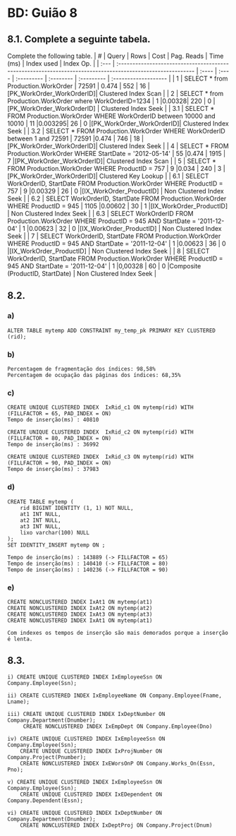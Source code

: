 # BD: Guião 8


## ​8.1. Complete a seguinte tabela.
Complete the following table.
| #    | Query                                                                                                      | Rows  | Cost  | Pag. Reads | Time (ms) | Index used | Index Op.            |
| :--- | :--------------------------------------------------------------------------------------------------------- | :---- | :---- | :--------- | :-------- | :--------- | :------------------- |
| 1    | SELECT * from Production.WorkOrder                                                                         | 72591 | 0.474 | 552        | 16        |[PK_WorkOrder_WorkOrderID]| Clustered Index Scan |
| 2    | SELECT * from Production.WorkOrder where WorkOrderID=1234                                                  | 1     |0.00328| 220        | 0         |[PK_WorkOrder_WorkOrderID] | Clustered Index Seek |
| 3.1  | SELECT * FROM Production.WorkOrder WHERE WorkOrderID between 10000 and 10010                               | 11    |0.003295|  26       | 0         |[PK_WorkOrder_WorkOrderID]| Clustered Index Seek |
| 3.2  | SELECT * FROM Production.WorkOrder WHERE WorkOrderID between 1 and 72591                                   | 72591 |0.474   |  746      | 18        |[PK_WorkOrder_WorkOrderID]| Clustered Index Seek |
| 4    | SELECT * FROM Production.WorkOrder WHERE StartDate = '2012-05-14'                                          | 55    |0.474   |  1915     | 7         |[PK_WorkOrder_WorkOrderID]| Clustered Index Scan |
| 5    | SELECT * FROM Production.WorkOrder WHERE ProductID = 757                                                   | 9     |0.034   |  240      | 3         |[PK_WorkOrder_WorkOrderID]| Clustered Key Lookup |
| 6.1  | SELECT WorkOrderID, StartDate FROM Production.WorkOrder WHERE ProductID = 757                              | 9     |0.00329 | 26        | 0         |[IX_WorkOrder_ProductID]  | Non Clustered Index Seek |
| 6.2  | SELECT WorkOrderID, StartDate FROM Production.WorkOrder WHERE ProductID = 945                              | 1105  |0.00602 | 30        | 1         |[IX_WorkOrder_ProductID]  | Non Clustered Index Seek |
| 6.3  | SELECT WorkOrderID FROM Production.WorkOrder WHERE ProductID = 945 AND StartDate = '2011-12-04'            | 1     |0.00623 | 32        | 0         |[IX_WorkOrder_ProductID]  | Non Clustered Index Seek |
| 7    | SELECT WorkOrderID, StartDate FROM Production.WorkOrder WHERE ProductID = 945 AND StartDate = '2011-12-04' | 1     |0.00623 | 36        | 0         |[IX_WorkOrder_ProductID]  | Non Clustered Index Seek |
| 8    | SELECT WorkOrderID, StartDate FROM Production.WorkOrder WHERE ProductID = 945 AND StartDate = '2011-12-04' | 1     |0,00328 | 60        | 0         |Composite (ProductID, StartDate)  | Non Clustered Index Seek |


## ​8.2.

### a)

```
ALTER TABLE mytemp ADD CONSTRAINT my_temp_pk PRIMARY KEY CLUSTERED (rid);
```

### b)

```
Percentagem de fragmentação dos índices: 98,58%
Percentagem de ocupação das páginas dos índices: 68,35%
```

### c)

```
CREATE UNIQUE CLUSTERED INDEX  IxRid_c1 ON mytemp(rid) WITH (FILLFACTOR = 65, PAD_INDEX = ON)
Tempo de inserção(ms) : 40810

CREATE UNIQUE CLUSTERED INDEX  IxRid_c2 ON mytemp(rid) WITH (FILLFACTOR = 80, PAD_INDEX = ON)
Tempo de inserção(ms) : 36992

CREATE UNIQUE CLUSTERED INDEX  IxRid_c3 ON mytemp(rid) WITH (FILLFACTOR = 90, PAD_INDEX = ON)
Tempo de inserção(ms) : 37983
```

### d)

```
CREATE TABLE mytemp (
    rid BIGINT IDENTITY (1, 1) NOT NULL,
    at1 INT NULL,
    at2 INT NULL,
    at3 INT NULL,
    lixo varchar(100) NULL
);
SET IDENTITY_INSERT mytemp ON ;

Tempo de inserção(ms) : 143889 (-> FILLFACTOR = 65)
Tempo de inserção(ms) : 140410 (-> FILLFACTOR = 80)
Tempo de inserção(ms) : 140236 (-> FILLFACTOR = 90)
```

### e)

```
CREATE NONCLUSTERED INDEX IxAt1 ON mytemp(at1)
CREATE NONCLUSTERED INDEX IxAt2 ON mytemp(at2)
CREATE NONCLUSTERED INDEX IxAt3 ON mytemp(at3)
CREATE NONCLUSTERED INDEX IxAt1 ON mytemp(at1)

Com indexes os tempos de inserção são mais demorados porque a inserção é lenta.
```

## ​8.3.

```
i) CREATE UNIQUE CLUSTERED INDEX IxEmployeeSsn ON Company.Employee(Ssn);

ii) CREATE CLUSTERED INDEX IxEmployeeName ON Company.Employee(Fname, Lname);

iii) CREATE UNIQUE CLUSTERED INDEX IxDeptNumber ON Company.Department(Dnumber);
	 CREATE NONCLUSTERED INDEX IxEmpDept ON Company.Employee(Dno)

iv) CREATE UNIQUE CLUSTERED INDEX IxEmployeeSsn ON Company.Employee(Ssn);
	CREATE UNIQUE CLUSTERED INDEX IxProjNumber ON Company.Project(Pnumber);
	CREATE NONCLUSTERED INDEX IxEWorsOnP ON Company.Works_On(Essn, Pno);

v) CREATE UNIQUE CLUSTERED INDEX IxEmployeeSsn ON Company.Employee(Ssn);
	CREATE UNIQUE CLUSTERED INDEX IxEDependent ON Company.Dependent(Essn);

vi) CREATE UNIQUE CLUSTERED INDEX IxDeptNumber ON Company.Department(Dnumber);
	CREATE NONCLUSTERED INDEX IxDeptProj ON Company.Project(Dnum)
```
